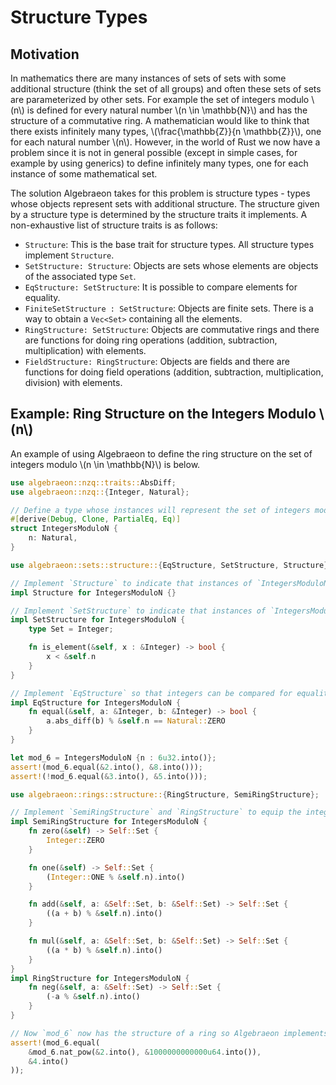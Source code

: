 # Structure Types

## Motivation

In mathematics there are many instances of sets of sets with some additional structure (think the set of all groups) and often these sets of sets are parameterized by other sets. For example the set of integers modulo \\(n\\) is defined for every natural number \\(n \in \mathbb{N}\\) and has the structure of a commutative ring. A mathematician would like to think that there exists infinitely many types, \\(\frac{\mathbb{Z}}{n \mathbb{Z}}\\), one for each natural number \\(n\\). However, in the world of Rust we now have a problem since it is not in general possible (except in simple cases, for example by using generics) to define infinitely many types, one for each instance of some mathematical set. 

The solution Algebraeon takes for this problem is structure types - types whose objects represent sets with additional structure. The structure given by a structure type is determined by the structure traits it implements. A non-exhaustive list of structure traits is as follows:
 - `Structure`: This is the base trait for structure types. All structure types implement `Structure`.
 - `SetStructure: Structure`: Objects are sets whose elements are objects of the associated type `Set`.
 - `EqStructure: SetStructure`: It is possible to compare elements for equality.
 - `FiniteSetStructure : SetStructure`: Objects are finite sets. There is a way to obtain a `Vec<Set>` containing all the elements.
 - `RingStructure: SetStructure`: Objects are commutative rings and there are functions for doing ring operations (addition, subtraction, multiplication) with elements.
 - `FieldStructure: RingStructure`: Objects are fields and there are functions for doing field operations (addition, subtraction, multiplication, division) with elements.

## Example: Ring Structure on the Integers Modulo \\(n\\)

An example of using Algebraeon to define the ring structure on the set of integers modulo \\(n \in \mathbb{N}\\) is below.

```rust
use algebraeon::nzq::traits::AbsDiff;
use algebraeon::nzq::{Integer, Natural};

// Define a type whose instances will represent the set of integers modulo `n`.
#[derive(Debug, Clone, PartialEq, Eq)]
struct IntegersModuloN {
    n: Natural,
}

use algebraeon::sets::structure::{EqStructure, SetStructure, Structure};

// Implement `Structure` to indicate that instances of `IntegersModuloN` represent abstract mathematical objects.
impl Structure for IntegersModuloN {}

// Implement `SetStructure` to indicate that instances of `IntegersModuloN` represent sets whose elements are represented by instances of `Integer`.
impl SetStructure for IntegersModuloN {
    type Set = Integer;

    fn is_element(&self, x : &Integer) -> bool {
        x < &self.n
    }
}

// Implement `EqStructure` so that integers can be compared for equality modulo `n`.
impl EqStructure for IntegersModuloN {
    fn equal(&self, a: &Integer, b: &Integer) -> bool {
        a.abs_diff(b) % &self.n == Natural::ZERO
    }
}

let mod_6 = IntegersModuloN {n : 6u32.into()};
assert!(mod_6.equal(&2.into(), &8.into()));
assert!(!mod_6.equal(&3.into(), &5.into()));

use algebraeon::rings::structure::{RingStructure, SemiRingStructure};

// Implement `SemiRingStructure` and `RingStructure` to equip the integers modulo `n` with the quotient ring structure.
impl SemiRingStructure for IntegersModuloN {
    fn zero(&self) -> Self::Set {
        Integer::ZERO
    }

    fn one(&self) -> Self::Set {
        (Integer::ONE % &self.n).into()
    }

    fn add(&self, a: &Self::Set, b: &Self::Set) -> Self::Set {
        ((a + b) % &self.n).into()
    }

    fn mul(&self, a: &Self::Set, b: &Self::Set) -> Self::Set {
        ((a * b) % &self.n).into()
    }
}
impl RingStructure for IntegersModuloN {
    fn neg(&self, a: &Self::Set) -> Self::Set {
        (-a % &self.n).into()
    }
}

// Now `mod_6` now has the structure of a ring so Algebraeon implements the repeated squaring algorithm for taking very large powers modulo `n`.
assert!(mod_6.equal(
    &mod_6.nat_pow(&2.into(), &1000000000000u64.into()),
    &4.into()
));
```